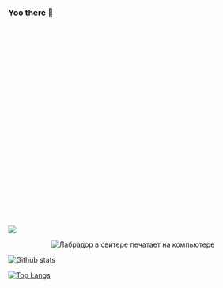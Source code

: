 ### Yoo there 👋
<div style="padding-top:80.000%;position:relative;"><img src="https://i.gifer.com/dGF.webp" /></div>

<p align='center'>
  <img  src="https://media.giphy.com/media/SwImQhtiNA7io/giphy.gif" alt="Лабрадор в свитере печатает на компьютере">
</p>


![Github stats](https://github-readme-stats.vercel.app/api?username=coffeeturbo&hide=stars,prs,issues,contribs)

[![Top Langs](https://github-readme-stats.vercel.app/api/top-langs/?username=coffeeturbo&layout=compact)](https://github.com/ShamRail/github-readme-stats)

<!--
**coffeeturbo/coffeeturbo** is a ✨ _special_ ✨ repository because its `README.md` (this file) appears on your GitHub profile.

Here are some ideas to get you started:

- 🔭 I’m currently working on ...
- 🌱 I’m currently learning ...
- 👯 I’m looking to collaborate on ...
- 🤔 I’m looking for help with ...
- 💬 Ask me about ...
- 📫 How to reach me: ...
- 😄 Pronouns: ...
- ⚡ Fun fact: ...
-->
